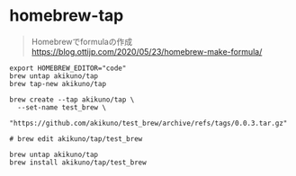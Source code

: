 # homebrew-tap

>Homebrewでformulaの作成
>https://blog.ottijp.com/2020/05/23/homebrew-make-formula/

```
export HOMEBREW_EDITOR="code"
brew untap akikuno/tap
brew tap-new akikuno/tap

brew create --tap akikuno/tap \
  --set-name test_brew \
  "https://github.com/akikuno/test_brew/archive/refs/tags/0.0.3.tar.gz"

# brew edit akikuno/tap/test_brew

brew untap akikuno/tap
brew install akikuno/tap/test_brew
```